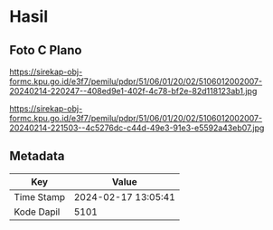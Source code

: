 # Hasil

## Foto C Plano

https://sirekap-obj-formc.kpu.go.id/e3f7/pemilu/pdpr/51/06/01/20/02/5106012002007-20240214-220247--408ed9e1-402f-4c78-bf2e-82d118123ab1.jpg

https://sirekap-obj-formc.kpu.go.id/e3f7/pemilu/pdpr/51/06/01/20/02/5106012002007-20240214-221503--4c5276dc-c44d-49e3-91e3-e5592a43eb07.jpg


## Metadata

| Key        | Value               |
| ---------- | ------------------- |
| Time Stamp | 2024-02-17 13:05:41 |
| Kode Dapil | 5101                |



